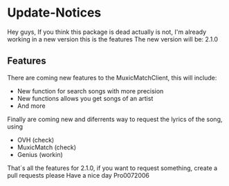 # Update-Notices

Hey guys, If you think this package is dead actually is not, I'm already working in a new version this is the features
The new version will be: 2.1.0

## Features

There are coming new features to the MuxicMatchClient, this will include:
- New function for search songs with more precision
- New functions allows you get songs of an artist
- And more

Finally are coming new and diferrents way to request the lyrics of the song, using
- OVH (check)
- MuxicMatch (check)
- Genius (workin)

That´s all the features for 2.1.0, if you want to request something, create a pull requests please
Have a nice day
Pro0072006
